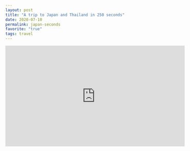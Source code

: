 ```yaml
---
layout: post
title: "A trip to Japan and Thailand in 250 seconds"
date: 2020-07-10
permalink: japan-seconds
favorite: "true"
tags: travel
---
```


<iframe width="560" height="315" src="https://www.youtube.com/embed/xAFIYTuEjLA" frameborder="0" allow="accelerometer; autoplay; encrypted-media; gyroscope; picture-in-picture" allowfullscreen></iframe>
